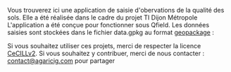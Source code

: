 Vous trouverez ici une application de saisie d'obervations de la qualité des sols.
Elle a été réalisée dans le cadre du projet TI Dijon Métropole
L'application a été conçue pour fonctionner sous Qfield.
Les données saisies sont stockées dans le fichier data.gpkg au format [geopackage](https://www.geopackage.org/) :

Si vous souhaitez utiliser ces projets, merci de respecter la licence [CeCILLv2](https://cecill.info/licences.fr.html). Si vous souhaitez y contribuer, merci de nous contacter : contact@agaricig.com pour partager
